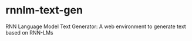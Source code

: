 # rnnlm-text-gen

RNN Language Model Text Generator:
A web environment to generate text based on RNN-LMs
